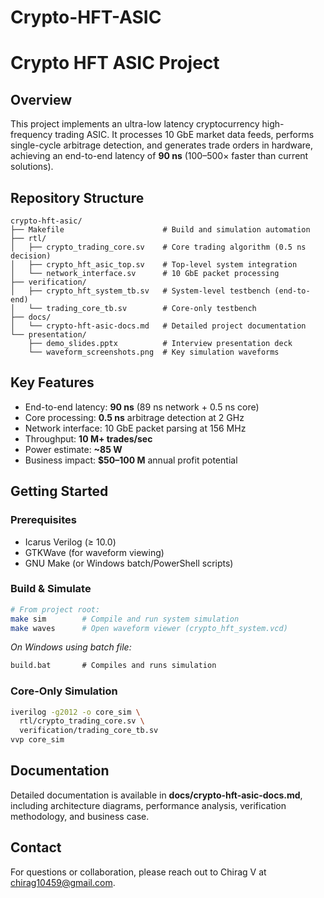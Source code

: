 # Crypto-HFT-ASIC

# Crypto HFT ASIC Project

## Overview  
This project implements an ultra-low latency cryptocurrency high-frequency trading ASIC. It processes 10 GbE market data feeds, performs single-cycle arbitrage detection, and generates trade orders in hardware, achieving an end-to-end latency of **90 ns** (100–500× faster than current solutions).

## Repository Structure  
```
crypto-hft-asic/
├── Makefile                      # Build and simulation automation
├── rtl/
│   ├── crypto_trading_core.sv    # Core trading algorithm (0.5 ns decision)
│   ├── crypto_hft_asic_top.sv    # Top-level system integration
│   └── network_interface.sv      # 10 GbE packet processing
├── verification/
│   ├── crypto_hft_system_tb.sv   # System-level testbench (end-to-end)
│   └── trading_core_tb.sv        # Core-only testbench
├── docs/
│   └── crypto-hft-asic-docs.md   # Detailed project documentation
└── presentation/
    ├── demo_slides.pptx          # Interview presentation deck
    └── waveform_screenshots.png  # Key simulation waveforms
```

## Key Features  
- End-to-end latency: **90 ns** (89 ns network + 0.5 ns core)  
- Core processing: **0.5 ns** arbitrage detection at 2 GHz  
- Network interface: 10 GbE packet parsing at 156 MHz  
- Throughput: **10 M+ trades/sec**  
- Power estimate: **~85 W**  
- Business impact: **$50–100 M** annual profit potential

## Getting Started

### Prerequisites  
- Icarus Verilog (≥ 10.0)  
- GTKWave (for waveform viewing)  
- GNU Make (or Windows batch/PowerShell scripts)

### Build & Simulate  
```bash
# From project root:
make sim        # Compile and run system simulation
make waves      # Open waveform viewer (crypto_hft_system.vcd)
```
_On Windows using batch file:_  
```cmd
build.bat       # Compiles and runs simulation
```

### Core-Only Simulation  
```bash
iverilog -g2012 -o core_sim \
  rtl/crypto_trading_core.sv \
  verification/trading_core_tb.sv
vvp core_sim
```

## Documentation  
Detailed documentation is available in **docs/crypto-hft-asic-docs.md**, including architecture diagrams, performance analysis, verification methodology, and business case.

## Contact  
For questions or collaboration, please reach out to Chirag V at chirag10459@gmail.com.
